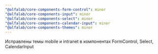 ```yaml
---
"@alfalab/core-components-form-control": minor
"@alfalab/core-components-input": minor
"@alfalab/core-components-select": minor
"@alfalab/core-components-calendar-input": minor
"@alfalab/core-components-themes": minor
---
```


Исправлены темы mobile и intranet в компонентах FormControl, Select, CalendarInput
